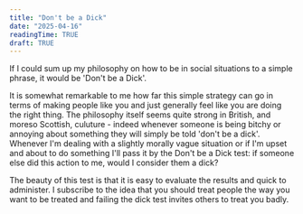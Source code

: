 ```yaml
---
title: "Don't be a Dick"
date: "2025-04-16"
readingTime: TRUE
draft: TRUE
---
```


If I could sum up my philosophy on how to be in social situations to a simple phrase, it would be 'Don't be a Dick'. 

It is somewhat remarkable to me how far this simple strategy can go in terms of making people like you and just generally feel like you are doing the right thing. The philosophy itself seems quite strong in British, and moreso Scottish, culuture - indeed whenever someone is being bitchy or annoying about something they will simply be told 'don't be a dick'. Whenever I'm dealing with a slightly morally vague situation or if I'm upset and about to do something I'll pass it by the Don't be a Dick test: if someone else did this action to me, would I consider them a dick?

The beauty of this test is that it is easy to evaluate the results and quick to administer. I subscribe to the idea that you should treat people the way you want to be treated and failing the dick test invites others to treat you badly. 


